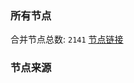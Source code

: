 ### 所有节点
合并节点总数: `2141`
[节点链接](https://raw.githubusercontent.com/rzhy1/11/master/sub/sub_merge_base64.txt)

### 节点来源